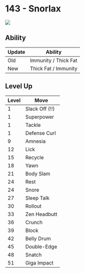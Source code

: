 # 143 - Snorlax
![][143]

## Ability

Update | Ability
---    | ---
Old    | Immunity / Thick Fat
New    | Thick Fat / Immunity

## Level Up

Level | Move
---   | ---
  1   | Slack Off (!!)
  1   | Superpower
  1   | Tackle
  1   | Defense Curl
  9   | Amnesia
 12   | Lick
 15   | Recycle
 18   | Yawn
 21   | Body Slam
 24   | Rest
 24   | Snore
 27   | Sleep Talk
 30   | Rollout
 33   | Zen Headbutt
 36   | Crunch
 39   | Block
 42   | Belly Drum
 45   | Double-Edge
 48   | Snatch
 51   | Giga Impact



[143]: ../img/pokemon/143.png
